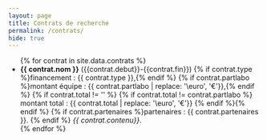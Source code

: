 ```yaml
---
layout: page
title: Contrats de recherche
permalink: /contrats/
hide: true
---
```


<ul>
{% for contrat in site.data.contrats %}
<li>
<b>{{ contrat.nom }}</b> ({{contrat.debut}}-{{contrat.fin}})
{% if contrat.type %}financement : {{ contrat.type }},{% endif %}
{% if contrat.partlabo %}montant équipe : {{ contrat.partlabo | replace: '\euro', '€'}},{% endif %}
{% if contrat.total != '' %} {% if contrat.total != contrat.partlabo %} montant total : {{ contrat.total | replace: '\euro', '€'}} {% endif %}{% endif %}
{% if contrat.partenaires %}partenaires : {{ contrat.partenaires }}. {% endif %}
<em>{{ contrat.contenu}}</em>.
</li>
{% endfor %}
</ul>
